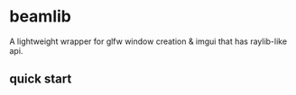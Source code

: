 # beamlib

A lightweight wrapper for glfw window creation & imgui that has raylib-like api.

## quick start

```cpp

```

